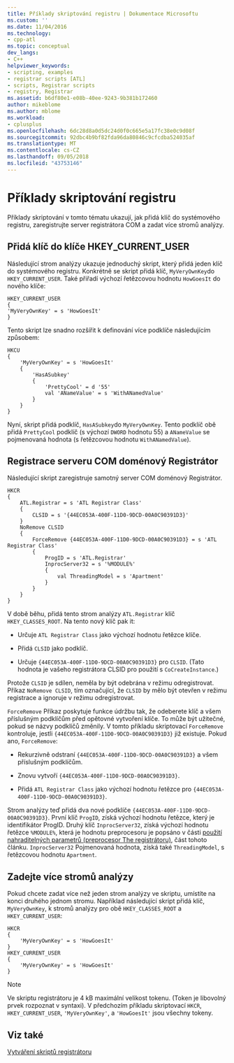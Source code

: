 ```yaml
---
title: Příklady skriptování registru | Dokumentace Microsoftu
ms.custom: ''
ms.date: 11/04/2016
ms.technology:
- cpp-atl
ms.topic: conceptual
dev_langs:
- C++
helpviewer_keywords:
- scripting, examples
- registrar scripts [ATL]
- scripts, Registrar scripts
- registry, Registrar
ms.assetid: b6df80e1-e08b-40ee-9243-9b381b172460
author: mikeblome
ms.author: mblome
ms.workload:
- cplusplus
ms.openlocfilehash: 6dc28d8a0d5dc24d0f0c665e5a17fc38e0c9d08f
ms.sourcegitcommit: 92dbc4b9bf82fda96da80846c9cfcdba524035af
ms.translationtype: MT
ms.contentlocale: cs-CZ
ms.lasthandoff: 09/05/2018
ms.locfileid: "43753146"
---
```

# <a name="registry-scripting-examples"></a>Příklady skriptování registru

Příklady skriptování v tomto tématu ukazují, jak přidá klíč do systémového registru, zaregistrujte server registrátora COM a zadat více stromů analýzy.

## <a name="add-a-key-to-hkeycurrentuser"></a>Přidá klíč do klíče HKEY_CURRENT_USER

Následující strom analýzy ukazuje jednoduchý skript, který přidá jeden klíč do systémového registru. Konkrétně se skript přidá klíč, `MyVeryOwnKey`do `HKEY_CURRENT_USER`. Také přiřadí výchozí řetězcovou hodnotu `HowGoesIt` do nového klíče:

```  
HKEY_CURRENT_USER  
{  
'MyVeryOwnKey' = s 'HowGoesIt'  
}  
```

Tento skript lze snadno rozšířit k definování více podklíče následujícím způsobem:

```  
HKCU  
{  
    'MyVeryOwnKey' = s 'HowGoesIt'  
    {  
        'HasASubkey'  
        {  
            'PrettyCool' = d '55'  
            val 'ANameValue' = s 'WithANamedValue'  
        }  
    }  
}  
```

Nyní, skript přidá podklíč, `HasASubkey`do `MyVeryOwnKey`. Tento podklíč obě přidá `PrettyCool` podklíč (s výchozí `DWORD` hodnotu 55) a `ANameValue` se pojmenovaná hodnota (s řetězcovou hodnotu `WithANamedValue`).

##  <a name="_atl_register_the_registrar_com_server"></a> Registrace serveru COM doménový Registrátor

Následující skript zaregistruje samotný server COM doménový Registrátor.

```  
HKCR  
{  
    ATL.Registrar = s 'ATL Registrar Class'  
    {  
        CLSID = s '{44EC053A-400F-11D0-9DCD-00A0C90391D3}'  
    }  
    NoRemove CLSID  
    {  
        ForceRemove {44EC053A-400F-11D0-9DCD-00A0C90391D3} = s 'ATL Registrar Class'  
        {  
            ProgID = s 'ATL.Registrar'  
            InprocServer32 = s '%MODULE%'  
            {  
                val ThreadingModel = s 'Apartment'  
            }  
        }  
    }  
}  
```

V době běhu, přidá tento strom analýzy `ATL.Registrar` klíč `HKEY_CLASSES_ROOT`. Na tento nový klíč pak it:

- Určuje `ATL Registrar Class` jako výchozí hodnotu řetězce klíče.

- Přidá `CLSID` jako podklíč.

- Určuje `{44EC053A-400F-11D0-9DCD-00A0C90391D3}` pro `CLSID`. (Tato hodnota je vašeho registrátora CLSID pro použití s `CoCreateInstance`.)

Protože `CLSID` je sdílen, neměla by být odebrána v režimu odregistrovat. Příkaz `NoRemove CLSID`, tím označující, že `CLSID` by mělo být otevřen v režimu registrace a ignoruje v režimu odregistrovat.

`ForceRemove` Příkaz poskytuje funkce údržbu tak, že odeberete klíč a všem příslušným podklíčům před opětovné vytvoření klíče. To může být užitečné, pokud se názvy podklíčů změnily. V tomto příkladu skriptovací `ForceRemove` kontroluje, jestli `{44EC053A-400F-11D0-9DCD-00A0C90391D3}` již existuje. Pokud ano, `ForceRemove`:

- Rekurzivně odstraní `{44EC053A-400F-11D0-9DCD-00A0C90391D3}` a všem příslušným podklíčům.

- Znovu vytvoří `{44EC053A-400F-11D0-9DCD-00A0C90391D3}`.

- Přidá `ATL Registrar Class` jako výchozí hodnotu řetězce pro `{44EC053A-400F-11D0-9DCD-00A0C90391D3}`.

Strom analýzy teď přidá dva nové podklíče `{44EC053A-400F-11D0-9DCD-00A0C90391D3}`. První klíč `ProgID`, získá výchozí hodnotu řetězce, který je identifikátor ProgID. Druhý klíč `InprocServer32`, získá výchozí hodnotu řetězce `%MODULE%`, která je hodnotu preprocesoru je popsáno v části [použití nahraditelných parametrů (preprocesor The registrátoru)](../atl/using-replaceable-parameters-the-registrar-s-preprocessor.md), část tohoto článku. `InprocServer32` Pojmenovaná hodnota, získá také `ThreadingModel`, s řetězcovou hodnotu `Apartment`.

## <a name="specify-multiple-parse-trees"></a>Zadejte více stromů analýzy

Pokud chcete zadat více než jeden strom analýzy ve skriptu, umístíte na konci druhého jednom stromu. Například následující skript přidá klíč, `MyVeryOwnKey`, k stromů analýzy pro obě `HKEY_CLASSES_ROOT` a `HKEY_CURRENT_USER`:

```  
HKCR  
{  
    'MyVeryOwnKey' = s 'HowGoesIt'  
}  
HKEY_CURRENT_USER  
{  
    'MyVeryOwnKey' = s 'HowGoesIt'  
}  
```

> [!NOTE]
> Ve skriptu registrátoru je 4 kB maximální velikost tokenu. (Token je libovolný prvek rozpoznat v syntaxi). V předchozím příkladu skriptovací `HKCR`, `HKEY_CURRENT_USER`, `'MyVeryOwnKey'`, a `'HowGoesIt'` jsou všechny tokeny.

## <a name="see-also"></a>Viz také

[Vytváření skriptů registrátoru](../atl/creating-registrar-scripts.md)

